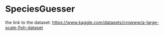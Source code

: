 # SpeciesGuesser


the link to the dataset: https://www.kaggle.com/datasets/crowww/a-large-scale-fish-dataset
